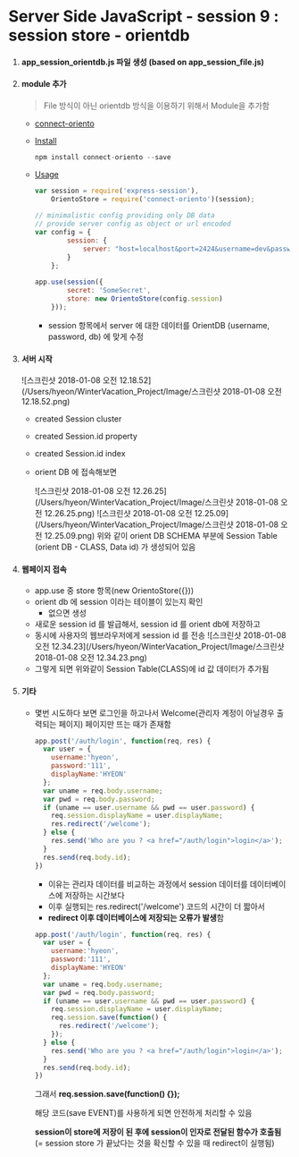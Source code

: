 # Server Side JavaScript - session 9 : session store - orientdb

1. #### app_session_orientdb.js 파일 생성 (based on app_session_file.js)

2. #### module 추가

   > File 방식이 아닌 orientdb 방식을 이용하기 위해서 Module을 추가함

   - [connect-oriento](https://www.npmjs.com/package/connect-oriento)

   - [Install](https://www.npmjs.com/package/connect-oriento#installation)

     ```js
     npm install connect-oriento --save
     ```

   - [Usage](https://www.npmjs.com/package/connect-oriento#usage)

     ```js
     var session = require('express-session'),
         OrientoStore = require('connect-oriento')(session);
      
     // minimalistic config providing only DB data 
     // provide server config as object or url encoded 
     var config = {
             session: {
                 server: "host=localhost&port=2424&username=dev&password=dev&db=test"
             }
         };
      
     app.use(session({
             secret: 'SomeSecret',
             store: new OrientoStore(config.session)
         }));
     ```

     - session 항목에서 server 에 대한 데이터를 OrientDB (username, password, db) 에 맞게 수정

3. #### 서버 시작

   ![스크린샷 2018-01-08 오전 12.18.52](/Users/hyeon/WinterVacation_Project/Image/스크린샷 2018-01-08 오전 12.18.52.png)

   - created Session cluster

   - created Session.id property

   - created Session.id index

   - orient DB 에 접속해보면

     ![스크린샷 2018-01-08 오전 12.26.25](/Users/hyeon/WinterVacation_Project/Image/스크린샷 2018-01-08 오전 12.26.25.png)
     ![스크린샷 2018-01-08 오전 12.25.09](/Users/hyeon/WinterVacation_Project/Image/스크린샷 2018-01-08 오전 12.25.09.png)
     위와 같이 orient DB SCHEMA 부분에 Session Table (orient DB - CLASS, Data id) 가 생성되어 있음

4. #### 웹페이지 접속

   - app.use 중 store 항목(new OrientoStore({}))
   - orient db 에 session 이라는 테이블이 있는지 확인
     - 없으면 생성
   - 새로운 session id 를 발급해서, session id 를 orient db에 저장하고
   - 동시에 사용자의 웹브라우저에게 session id 를 전송
     ![스크린샷 2018-01-08 오전 12.34.23](/Users/hyeon/WinterVacation_Project/Image/스크린샷 2018-01-08 오전 12.34.23.png)
   - 그렇게 되면 위와같이 Session Table(CLASS)에 id 값 데이터가 추가됨

5. ####  기타

   - 몇번 시도하다 보면 로그인을 하고나서 Welcome(관리자 계정이 아닐경우 출력되는 페이지) 페이지만 뜨는 때가 존재함

     ```js
     app.post('/auth/login', function(req, res) {
       var user = {
         username:'hyeon',
         password:'111',
         displayName:'HYEON'
       };
       var uname = req.body.username;
       var pwd = req.body.password;
       if (uname == user.username && pwd == user.password) {
         req.session.displayName = user.displayName;
         res.redirect('/welcome');
       } else {
         res.send('Who are you ? <a href="/auth/login">login</a>');
       }
       res.send(req.body.id);
     })
     ```

     - 이유는 관리자 데이터를 비교하는 과정에서 session 데이터를 데이터베이스에 저장하는 시간보다
     - 이후 실행되는 res.redirect('/welcome') 코드의 시간이 더 짧아서
     - **redirect 이후 데이터베이스에 저장되는 오류가 발생**함

     ```js
     app.post('/auth/login', function(req, res) {
       var user = {
         username:'hyeon',
         password:'111',
         displayName:'HYEON'
       };
       var uname = req.body.username;
       var pwd = req.body.password;
       if (uname == user.username && pwd == user.password) {
         req.session.displayName = user.displayName;
         req.session.save(function() {
           res.redirect('/welcome');
         });
       } else {
         res.send('Who are you ? <a href="/auth/login">login</a>');
       }
       res.send(req.body.id);
     })
     ```

     그래서 **req.session.save(function() {});**

     해당 코드(save EVENT)를 사용하게 되면 안전하게 처리할 수 있음

     **session이 store에 저장이 된 후에 session이 인자로 전달된 함수가 호출됨**
     (= session store 가 끝났다는 것을 확신할 수 있을 때 redirect이 실행됨)